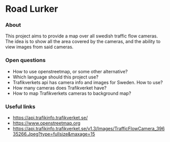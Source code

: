 # Road Lurker
### About
This project aims to provide a map over all swedish traffic flow cameras. The idea is to show all the area covered by the cameras, and the ability to view images from said cameras. 

### Open questions
* How to use openstreetmap, or some other alternative?
* Which language should this project use?
* Trafikverkets api has camera info and images for Sweden. How to use?
* How many cameras does Trafikverket have?
* How to map Trafikverkets cameras to background map?

### Useful links
* https://api.trafikinfo.trafikverket.se/
* https://www.openstreetmap.org
* https://api.trafikinfo.trafikverket.se/v1.3/Images/TrafficFlowCamera_39635266.Jpeg?type=fullsize&maxage=15
